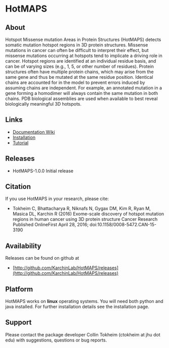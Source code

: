 # HotMAPS

## About

Hotspot Missense mutation Areas in Protein Structures (HotMAPS) detects somatic mutation hotspot regions in 3D protein structures. Missense mutations in cancer can often be difficult to interpret their effect, but missense mutations occurring at hotspots tend to implicate a driving role in cancer. Hotspot regions are identified at an individual residue basis, and can be of varying sizes (e.g., 1, 5, or other number of residues). Protein structures often have multiple protein chains, which may arise from the same gene and thus be mutated at the same residue position. Identical chains are accounted for in the model to prevent errors induced by assuming chains are independent. For example, an annotated mutation in a gene forming a homodimer will always contain the same mutation in both chains. PDB biological assemblies are used when available to best reveal biologically meaningful 3D hotspots.

## Links

* [Documentation Wiki](http://github.com/KarchinLab/HotMAPS/wiki/Home)
* [Installation](http://github.com/KarchinLab/HotMAPS/wiki/Installation)
* [Tutorial](http://github.com/KarchinLab/HotMAPS/wiki/Tutorial)

## Releases

* HotMAPS-1.0.0 Initial release

## Citation

If you use HotMAPS in your research, please cite:

* Tokheim C, Bhattacharya R, Niknafs N, Gygax DM, Kim R, Ryan M, Masica DL, Karchin R (2016) Exome-scale discovery of hotspot mutation regions in human cancer using 3D protein structure Cancer Research Published OnlineFirst April 28, 2016; doi:10.1158/0008-5472.CAN-15-3190

## Availability

Releases can be found on github at

* [http://github.com/KarchinLab/HotMAPS/releases](http://github.com/KarchinLab/HotMAPS/releases)

## Platform

HotMAPS works on **linux** operating systems. You will need both python and java installed. For further installation details see the installation page.

## Support

Please contact the package developer Collin Tokheim (ctokheim at jhu dot edu) with suggestions, questions or bug reports.
